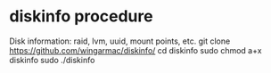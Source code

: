 # diskinfo procedure
Disk information: raid, lvm, uuid, mount points, etc.
git clone https://github.com/wingarmac/diskinfo/
cd diskinfo
sudo chmod a+x diskinfo
sudo ./diskinfo
